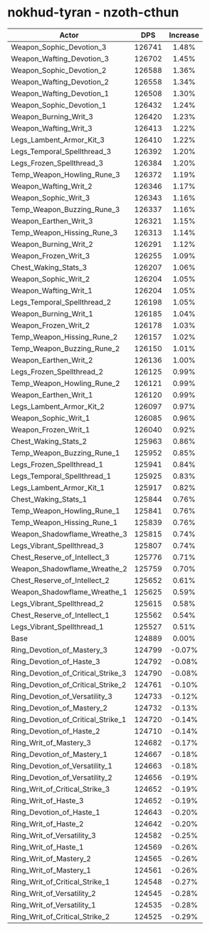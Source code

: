 # nokhud-tyran - nzoth-cthun
| Actor | DPS | Increase |
|---|:---:|:---:|
|Weapon_Sophic_Devotion_3|126741|1.48%|
|Weapon_Wafting_Devotion_3|126702|1.45%|
|Weapon_Sophic_Devotion_2|126588|1.36%|
|Weapon_Wafting_Devotion_2|126558|1.34%|
|Weapon_Wafting_Devotion_1|126508|1.30%|
|Weapon_Sophic_Devotion_1|126432|1.24%|
|Weapon_Burning_Writ_3|126420|1.23%|
|Weapon_Wafting_Writ_3|126413|1.22%|
|Legs_Lambent_Armor_Kit_3|126410|1.22%|
|Legs_Temporal_Spellthread_3|126392|1.20%|
|Legs_Frozen_Spellthread_3|126384|1.20%|
|Temp_Weapon_Howling_Rune_3|126372|1.19%|
|Weapon_Wafting_Writ_2|126346|1.17%|
|Weapon_Sophic_Writ_3|126343|1.16%|
|Temp_Weapon_Buzzing_Rune_3|126337|1.16%|
|Weapon_Earthen_Writ_3|126321|1.15%|
|Temp_Weapon_Hissing_Rune_3|126313|1.14%|
|Weapon_Burning_Writ_2|126291|1.12%|
|Weapon_Frozen_Writ_3|126255|1.09%|
|Chest_Waking_Stats_3|126207|1.06%|
|Weapon_Sophic_Writ_2|126204|1.05%|
|Weapon_Wafting_Writ_1|126204|1.05%|
|Legs_Temporal_Spellthread_2|126198|1.05%|
|Weapon_Burning_Writ_1|126185|1.04%|
|Weapon_Frozen_Writ_2|126178|1.03%|
|Temp_Weapon_Hissing_Rune_2|126157|1.02%|
|Temp_Weapon_Buzzing_Rune_2|126150|1.01%|
|Weapon_Earthen_Writ_2|126136|1.00%|
|Legs_Frozen_Spellthread_2|126125|0.99%|
|Temp_Weapon_Howling_Rune_2|126121|0.99%|
|Weapon_Earthen_Writ_1|126120|0.99%|
|Legs_Lambent_Armor_Kit_2|126097|0.97%|
|Weapon_Sophic_Writ_1|126085|0.96%|
|Weapon_Frozen_Writ_1|126040|0.92%|
|Chest_Waking_Stats_2|125963|0.86%|
|Temp_Weapon_Buzzing_Rune_1|125952|0.85%|
|Legs_Frozen_Spellthread_1|125941|0.84%|
|Legs_Temporal_Spellthread_1|125925|0.83%|
|Legs_Lambent_Armor_Kit_1|125917|0.82%|
|Chest_Waking_Stats_1|125844|0.76%|
|Temp_Weapon_Howling_Rune_1|125841|0.76%|
|Temp_Weapon_Hissing_Rune_1|125839|0.76%|
|Weapon_Shadowflame_Wreathe_3|125815|0.74%|
|Legs_Vibrant_Spellthread_3|125807|0.74%|
|Chest_Reserve_of_Intellect_3|125776|0.71%|
|Weapon_Shadowflame_Wreathe_2|125759|0.70%|
|Chest_Reserve_of_Intellect_2|125652|0.61%|
|Weapon_Shadowflame_Wreathe_1|125625|0.59%|
|Legs_Vibrant_Spellthread_2|125615|0.58%|
|Chest_Reserve_of_Intellect_1|125562|0.54%|
|Legs_Vibrant_Spellthread_1|125527|0.51%|
|Base|124889|0.00%|
|Ring_Devotion_of_Mastery_3|124799|-0.07%|
|Ring_Devotion_of_Haste_3|124792|-0.08%|
|Ring_Devotion_of_Critical_Strike_3|124790|-0.08%|
|Ring_Devotion_of_Critical_Strike_2|124761|-0.10%|
|Ring_Devotion_of_Versatility_3|124733|-0.12%|
|Ring_Devotion_of_Mastery_2|124732|-0.13%|
|Ring_Devotion_of_Critical_Strike_1|124720|-0.14%|
|Ring_Devotion_of_Haste_2|124710|-0.14%|
|Ring_Writ_of_Mastery_3|124682|-0.17%|
|Ring_Devotion_of_Mastery_1|124667|-0.18%|
|Ring_Devotion_of_Versatility_1|124663|-0.18%|
|Ring_Devotion_of_Versatility_2|124656|-0.19%|
|Ring_Writ_of_Critical_Strike_3|124652|-0.19%|
|Ring_Writ_of_Haste_3|124652|-0.19%|
|Ring_Devotion_of_Haste_1|124643|-0.20%|
|Ring_Writ_of_Haste_2|124642|-0.20%|
|Ring_Writ_of_Versatility_3|124582|-0.25%|
|Ring_Writ_of_Haste_1|124569|-0.26%|
|Ring_Writ_of_Mastery_2|124565|-0.26%|
|Ring_Writ_of_Mastery_1|124561|-0.26%|
|Ring_Writ_of_Critical_Strike_1|124548|-0.27%|
|Ring_Writ_of_Versatility_2|124545|-0.28%|
|Ring_Writ_of_Versatility_1|124535|-0.28%|
|Ring_Writ_of_Critical_Strike_2|124525|-0.29%|
